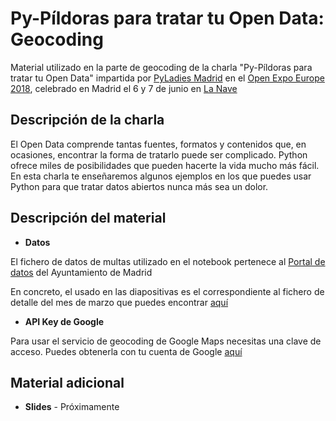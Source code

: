 # Py-Píldoras para tratar tu Open Data: Geocoding

Material utilizado en la parte de geocoding de la charla "Py-Píldoras para tratar tu Open Data" impartida por [PyLadies Madrid](https://www.meetup.com/PyLadiesMadrid/) en el [Open Expo Europe 2018](https://openexpoeurope.com/es/), celebrado en Madrid el 6 y 7 de junio en [La Nave](http://www.lanavemadrid.com/)


## Descripción de la charla

El Open Data comprende tantas fuentes, formatos y contenidos que, en ocasiones, encontrar la forma de tratarlo puede ser complicado. Python ofrece miles de posibilidades que pueden hacerte la vida mucho más fácil. En esta charla te enseñaremos algunos ejemplos en los que puedes usar Python para que tratar datos abiertos nunca más sea un dolor.


## Descripción del material

* **Datos**

 El fichero de datos de multas utilizado en el notebook pertenece al [Portal de datos](https://datos.madrid.es/sites/v/index.jsp?vgnextoid=fb9a498a6bdb9410VgnVCM1000000b205a0aRCRD&vgnextchannel=374512b9ace9f310VgnVCM100000171f5a0aRCRD) del Ayuntamiento de Madrid

 En concreto, el usado en las diapositivas es el correspondiente al fichero de detalle del mes de marzo que puedes encontrar [aquí](https://datos.madrid.es/egob/catalogo/210104-190-multas-circulacion-detalle.csv)

* **API Key de Google**

 Para usar el servicio de geocoding de Google Maps necesitas una clave de acceso. Puedes obtenerla con tu cuenta de Google [aquí](https://developers.google.com/maps/documentation/javascript/get-api-key?hl=ES)


## Material adicional
* **Slides** - Próximamente

